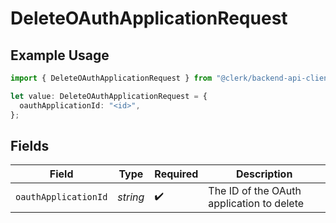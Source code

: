 # DeleteOAuthApplicationRequest

## Example Usage

```typescript
import { DeleteOAuthApplicationRequest } from "@clerk/backend-api-client/models/operations";

let value: DeleteOAuthApplicationRequest = {
  oauthApplicationId: "<id>",
};
```

## Fields

| Field                                     | Type                                      | Required                                  | Description                               |
| ----------------------------------------- | ----------------------------------------- | ----------------------------------------- | ----------------------------------------- |
| `oauthApplicationId`                      | *string*                                  | :heavy_check_mark:                        | The ID of the OAuth application to delete |